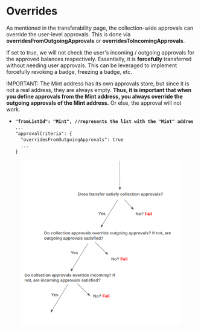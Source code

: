 # Overrides

As mentioned in the transferability page, the collection-wide approvals can override the user-level approvals. This is done via **overridesFromOutgoingApprovals** or **overridesToIncomingApprovals**.

If set to true, we will not check the user's incoming / outgoing approvals for the approved balances respectively. Essentially, it is **forcefully** transferred without needing user approvals. This can be leveraged to implement forcefully revoking a badge, freezing a badge, etc.

IMPORTANT: The Mint address has its own approvals store, but since it is not a real address, they are always empty. **Thus, it is important that when you define approvals from the Mint address, you always override the outgoing approvals of the Mint address.** Or else, the approval will not work.

* <pre class="language-json"><code class="lang-json"><strong>"fromListId": "Mint", //represents the list with the "Mint" addres
  </strong>...
  "approvalCriteria": {
    "overridesFromOutgoingApprovals": true
    ...
  }
  </code></pre>

<figure><img src="../../../.gitbook/assets/image (1) (1) (1) (1) (1) (1) (1) (1) (1) (1) (1) (1) (1) (1) (1) (1) (1) (1) (1) (1) (1) (1) (1) (1) (1) (1) (1) (1) (1) (1) (1) (1) (1) (1) (1) (1).png" alt=""><figcaption></figcaption></figure>
